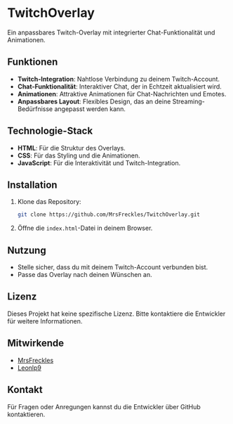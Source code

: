 # TwitchOverlay

Ein anpassbares Twitch-Overlay mit integrierter Chat-Funktionalität und Animationen.

## Funktionen

- **Twitch-Integration**: Nahtlose Verbindung zu deinem Twitch-Account.
- **Chat-Funktionalität**: Interaktiver Chat, der in Echtzeit aktualisiert wird.
- **Animationen**: Attraktive Animationen für Chat-Nachrichten und Emotes.
- **Anpassbares Layout**: Flexibles Design, das an deine Streaming-Bedürfnisse angepasst werden kann.

## Technologie-Stack

- **HTML**: Für die Struktur des Overlays.
- **CSS**: Für das Styling und die Animationen.
- **JavaScript**: Für die Interaktivität und Twitch-Integration.

## Installation

1. Klone das Repository:
   ```bash
   git clone https://github.com/MrsFreckles/TwitchOverlay.git
   ```
2. Öffne die `index.html`-Datei in deinem Browser.

## Nutzung

- Stelle sicher, dass du mit deinem Twitch-Account verbunden bist.
- Passe das Overlay nach deinen Wünschen an.

## Lizenz

Dieses Projekt hat keine spezifische Lizenz. Bitte kontaktiere die Entwickler für weitere Informationen.

## Mitwirkende

- [MrsFreckles](https://github.com/MrsFreckles)
- [Leonlp9](https://github.com/Leonlp9)

## Kontakt

Für Fragen oder Anregungen kannst du die Entwickler über GitHub kontaktieren.
